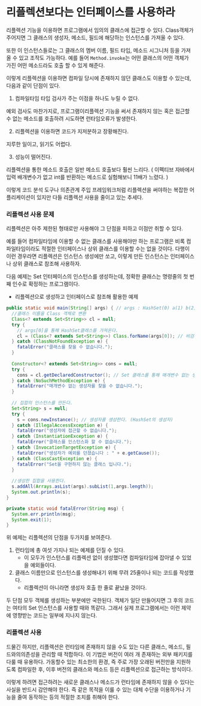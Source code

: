 # 리플렉션보다는 인터페이스를 사용하라

리플렉션 기능을 이용하면 프로그램에서 임의의 클래스에 접근할 수 있다. Class객체가 주어지면 그 클래스의 생성자, 메소드, 필드에 해당하는 인스턴스를 가져올 수 있다.

또한 이 인스턴스들로는 그 클래스의 멤버 이름, 필드 타입, 메소드 시그니처 등을 가져올 수 있고 조작도 가능하다. 예를 들어 `Method.invoke`는 어떤 클래스의 어떤 객체가 가진 어떤 메소드라도 호출 할 수 있게 해준다.

이렇게 리플렉션을 이용하면 컴파일 당시에 존재하지 않던 클래스도 이용할 수 있는데, 다음과 같이 단점이 있다.

1. 컴파일타임 타입 검사가 주는 이점을 하나도 누릴 수 없다. 

예외 검사도 마찬가지로, 프로그램이리플렉션 기능을 써서 존재하지 않는 혹은 접근할 수 없는 메소드를 호출하려 시도하면 런타임오류가 발생한다.

2. 리플렉션을 이용하면 코드가 지저분하고 장황해진다.

지루한 일이고, 읽기도 어렵다.

3. 성능이 떨어진다.

리플렉션을 통한 메소드 호출은 일반 메소드 호출보다 훨씬 느리다. ( 이펙티브 자바에서 입력 배개변수가 없고 int를 반환하는 메소드로 실험해보니 11배가 느렸다. )

이렇게 코드 분석 도구나 의존관계 주입 프레임워크처럼 리플렉션을 써야하는 복잡한 어플리케이션이 있지만 다들 리플렉션 사용을 줄이고 있는 추세다. 



### 리플렉션 사용 문제

리플렉션은 아주 제한된 형태로만 사용해야 그 단점을 피하고 이점만 취할 수 있다. 

예를 들어 컴파일타임에 이용할 수 없는 클래스를 사용해야만 하는 프로그램은 비록 컴파일타임이라도 적절한 인터페이스나 상위 클래스를 이용할 수는 없을 것이다. 다행이 이런 경우라면 리플렉션은 인스턴스 생성에만 쏘고, 이렇게 만든 인스턴스는 인터페이스나 상위 클래스로 참조해 사용하자.

다음 예제는 Set<String> 인터페이스의 인스턴스를 생성하는데, 정확한 클래스는 명령줄의 첫 번째 인수로 확정하는 프로그램이다.

* 리플렉션으로 생성하고 인터페이스로 참조해 활용한 예제

```java
public static void main(String[] args) { // args : HashSet(0) a(1) b(2) b(3) c(4) ....
  //클래스 이름을 Class 객체로 변환
  Class<? extends Set<String>> cl = null; 
  try { 
    // args[0]을 통해 HashSet클래스를 가져온다.
    cl = (Class<? extends Set<String>>) Class.forName(args[0]); // 비검사 형변환 -> 형변환 안해도 오류는 안나지만
  } catch (ClassNotFoundException e) {													// 인스턴스를 생성할때 ClassCastException이 발생
    fatalError("클래스를 찾을 수 없습니다.");
  }
  
  Constructor<? extends Set<String>> cons = null;
  try {
    cons = cl.getDeclaredConstructor(); // Set 클래스를 통해 매개변수 없는 생성자를 찾아 얻는다.
  } catch (NoSuchMethodException e) {
    fatalError("매개변수 없는 생성자를 찾을 수 없습니다.");
  }
  
  // 집합의 인스턴스를 만든다.
  Set<String> s = null;
  try {
    s = cons.newInstance(); // 생성자를 생성한다. (HashSet의 생성자)
  } catch (IllegalAccessException e) {
    fatalError("생성자에 접근할 수 없습니다.");
  } catch (InstantiationException e) {
    fatalError("클래스를 인스턴스화 할 수 없습니다.");
  } catch (InvocationTargetException e) {
    fatalError("생성자가 예외를 던졌습니다 : " + e.getCause());
  } catch (ClassCastException e) {
    fatalError("Set을 구현하지 않는 클래스 입니다.");
  }
  
  //생성한 집합을 사용한다.
  s.addAll(Arrays.asList(args).subList(1,args.length));
  System.out.println(s);
}

private static void fatalError(String msg) {
  System.err.println(msg);
  System.exit(1);
}
```

위 예제는 리플렉션의 단점을 두가지를 보여준다.

1. 런타임에 총 여섯 가지나 되는 예제를 던질 수 있다. 
   * 이 모두가 인스턴스를 리플렉션 없이 생성했다면 컴파일타임에 잡아낼 수 있었을 예외들이다.
2. 클래스 이름만으로 인스턴스를 생성해내기 위해 무려 25줄이나 되는 코드를 작성했다. 
   * 리플렉션이 아니라면 생성자 호출 한 줄로 끝났을 것이다. 

두 단점 모두 객체를 생성하는 부분에만 국한된다. 객체가 일단 만들어지면 그 후의 코드는 여타의 Set 인스턴스를 사용할 때와 똑같다. 그래서 실제 프로그램에서는 이런 제약에 영향받는 코드는 일부에 지나지 않는다.



###  리플렉션 사용

드물긴 하지만, 리플렉션은 런타임에 존재하지 않을 수도 있는 다른 클래스, 메소드, 필드와의의존성을 관리할 때 적합하다. 이 기법은 버전이 여러 개 존재하는 외부 패키지를 다룰 때 유용하다. 가동할수 있는 최소한의 환경, 즉 주로 가장 오래된 버전만을 지원하도록 컴파일한 후, 이후 버전의 클래스와 메소드 등은 리플렉션으로 접근하는 방식이다.

이렇게 하려면 접근하려는 새로운 클래스나 메소드가 런타임에 존재하지 않을 수 있다는 사실을 반드시 감안해야 한다. 즉 같은 목적을 이룰 수 있는 대체 수단을 이용하거나 기능을 줄여 동작하는 등의 적절한 조치를 취해야 한다.

